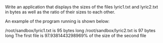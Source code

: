 Write an application that displays the sizes of the files lyric1.txt and lyric2.txt in bytes as well as the ratio of their sizes to each other.

An example of the program running is shown below:

/root/sandbox/lyric1.txt is 95 bytes long
/root/sandbox/lyric2.txt is 97 bytes long
The first file is 97.9381443298969% of the size of the second file